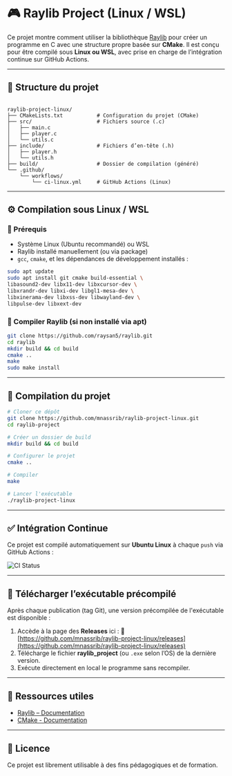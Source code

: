 # 🎮 Raylib Project (Linux / WSL)

Ce projet montre comment utiliser la bibliothèque [Raylib](https://www.raylib.com/) pour créer un programme en C avec une structure propre basée sur **CMake**. Il est conçu pour être compilé sous **Linux ou WSL**, avec prise en charge de l’intégration continue sur GitHub Actions.

---

## 📁 Structure du projet

```

raylib-project-linux/
├── CMakeLists.txt           # Configuration du projet (CMake)
├── src/                     # Fichiers source (.c)
│   ├── main.c
│   ├── player.c
│   └── utils.c
├── include/                 # Fichiers d’en-tête (.h)
│   ├── player.h
│   └── utils.h
├── build/                   # Dossier de compilation (généré)
└── .github/
    └── workflows/
        └── ci-linux.yml     # GitHub Actions (Linux)

````

---

## ⚙️ Compilation sous Linux / WSL

### 📌 Prérequis

- Système Linux (Ubuntu recommandé) ou WSL
- Raylib installé manuellement (ou via package)
- `gcc`, `cmake`, et les dépendances de développement installés :

```bash
sudo apt update
sudo apt install git cmake build-essential \
libasound2-dev libx11-dev libxcursor-dev \
libxrandr-dev libxi-dev libgl1-mesa-dev \
libxinerama-dev libxss-dev libwayland-dev \
libpulse-dev libxext-dev
````

### 🔧 Compiler Raylib (si non installé via apt)

```bash
git clone https://github.com/raysan5/raylib.git
cd raylib
mkdir build && cd build
cmake ..
make
sudo make install
```

---

## 🚀 Compilation du projet

```bash
# Cloner ce dépôt
git clone https://github.com/mnassrib/raylib-project-linux.git
cd raylib-project

# Créer un dossier de build
mkdir build && cd build

# Configurer le projet
cmake ..

# Compiler
make

# Lancer l'exécutable
./raylib-project-linux
```

---

## ✅ Intégration Continue

Ce projet est compilé automatiquement sur **Ubuntu Linux** à chaque `push` via GitHub Actions :

![CI Status](https://github.com/mnassrib/raylib-project-linux/actions/workflows/ci-linux.yml/badge.svg)

---
## 🚀 Télécharger l’exécutable précompilé

Après chaque publication (tag Git), une version précompilée de l'exécutable est disponible :

1. Accède à la page des **Releases** ici :
   🔗 [https://github.com/mnassrib/raylib-project-linux/releases](https://github.com/mnassrib/raylib-project-linux/releases)
2. Télécharge le fichier **raylib\_project** (ou `.exe` selon l’OS) de la dernière version.
3. Exécute directement en local le programme sans recompiler.

---

## 🧠 Ressources utiles

* [Raylib – Documentation](https://www.raylib.com/)
* [CMake - Documentation](https://cmake.org/documentation/)

---

## 📄 Licence

Ce projet est librement utilisable à des fins pédagogiques et de formation.
